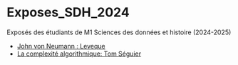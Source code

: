 # Exposes_SDH_2024
Exposés des étudiants de M1 Sciences des données et histoire (2024-2025)

- [John von Neumann : Leveque ](https://github.com/Rayan-Leveque/Exposes_SDH_2024/blob/main/Exposes/Leveque_Rayan/John%20_von_Neumann.md)
- [La complexité algorithmique: Tom Séguier](https://github.com/PirehP1/Exposes_SDH_2024/tree/main/Exposes/Seguier_Tom)
